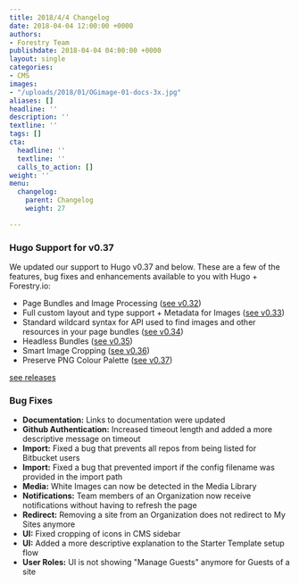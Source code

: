 ```yaml
---
title: 2018/4/4 Changelog
date: 2018-04-04 12:00:00 +0000
authors:
- Forestry Team
publishdate: 2018-04-04 04:00:00 +0000
layout: single
categories:
- CMS
images:
- "/uploads/2018/01/OGimage-01-docs-3x.jpg"
aliases: []
headline: ''
description: ''
textline: ''
tags: []
cta:
  headline: ''
  textline: ''
  calls_to_action: []
weight: ''
menu:
  changelog:
    parent: Changelog
    weight: 27

---
```

### Hugo Support for v0.37

We updated our support to Hugo v0.37 and below. These are a few of the features, bug fixes and enhancements available to you with Hugo + Forestry.io:

- Page Bundles and Image Processing ([see v0.32](https://gohugo.io/news/0.32-relnotes/))
- Full custom layout and type support + Metadata for Images ([see v0.33](https://gohugo.io/news/0.33-relnotes/))
- Standard wildcard syntax for API used to find images and other resources in your page bundles ([see v0.34](https://gohugo.io/news/0.34-relnotes/))
- Headless Bundles ([see v0.35](https://gohugo.io/news/0.35-relnotes/))
- Smart Image Cropping ([see v0.36](https://gohugo.io/news/0.36-relnotes/))
- Preserve PNG Colour Palette ([see v0.37](https://gohugo.io/news/0.37-relnotes/))

[see releases](https://gohugo.io/news/0.37-relnotes/)


### Bug Fixes

* **Documentation:** Links to documentation were updated
* **Github Authentication:** Increased timeout length and added a more descriptive message on timeout
* **Import:** Fixed a bug that prevents all repos from being listed for Bitbucket users
* **Import:** Fixed a bug that prevented import if the config filename was provided in the import path
* **Media:** White Images can now be detected in the Media Library
* **Notifications:** Team members of an Organization now receive notifications without having to refresh the page
* **Redirect:** Removing a site from an Organization does not redirect to My Sites anymore
* **UI:** Fixed cropping of icons in CMS sidebar
* **UI:** Added a more descriptive explanation to the Starter Template setup flow
* **User Roles:** UI is not showing "Manage Guests" anymore for Guests of a site
